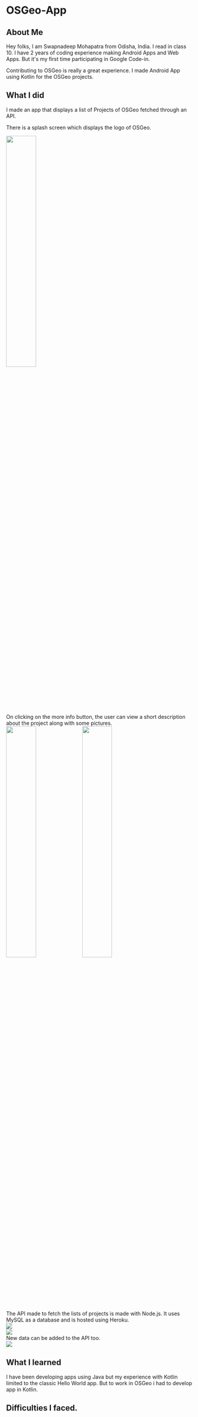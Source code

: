 # OSGeo-App

## About Me

Hey folks, 
I am Swapnadeep Mohapatra from Odisha, India. I read in class 10. I have 2 years of coding experience making Android Apps and Web Apps. But it's my first time participating in Google Code-in.

Contributing to OSGeo is really a great experience. I made Android App using Kotlin for the OSGeo projects. 

## What I did

I made an app that displays a list of Projects of OSGeo fetched through an API. 

There is a splash screen which displays the logo of OSGeo.

<img src="https://firebasestorage.googleapis.com/v0/b/gci-osgeo.appspot.com/o/Screenshot_20191212-224810.png?alt=media&token=1ac19eae-d16d-4cd2-9fe6-2b9ac8b65e22" width="40%">
<br/>
On clicking on the more info button, the user can view a short description about the project along with some pictures.
<br/>
<div style={felx-direction:'row'}>
<img src="https://firebasestorage.googleapis.com/v0/b/gci-osgeo.appspot.com/o/Screenshot_20191212-224752.png?alt=media&token=9ddd2705-a200-4093-b1bc-97e55d291ebc" width="40%">
<img src="https://firebasestorage.googleapis.com/v0/b/gci-osgeo.appspot.com/o/Screenshot_20191212-224803.png?alt=media&token=7fede25a-ff26-4f0f-a97a-088e85a29b1d" width="40%">
</div>
<br/>
The API made to fetch the lists of projects is made with Node.js. It uses MySQL as a database and is hosted using Heroku.
<br/>
<img src="https://storage.googleapis.com/codein-prod.appspot.com/gci-2019/core_taskupdate/doc/5762280118026240_1576122194_SwapnadeepPro_api_3.png?Expires=1576322207&GoogleAccessId=codein-prod%40appspot.gserviceaccount.com&Signature=bNstAvIqLBlDA8OvM%2FHRQAxfFR247mrk0GuAMABWWccEGAcMuT4eFFhK8JD2%2B1v%2BVA1PlXS5F7t7SAJRMoKsmtPci3yn6Lhjm8X8fwMtR4ftOyFs2tqmyLV0kHTH77W0Qg%2F%2F86DIgjwYCc6q0BXb0VrR%2BtHrrQrl5VqsI1QJMAT9ZYCgcSR9diA3xEttH8I9G7ofue%2BuhpkXOMirh1zrcfQPrBfntTIIGqH%2FriCB6B4rlEZPVG7ubbTvSD%2Fqr%2B5o0l75KZJ9WBEq8udjQ1F7lvqD%2FfTBHkoFkkTWugaL3hC8rvb%2BbWku4gmCbZ9F%2BAVmvD0LVN1s5J7Y4c9YPKK53Q%3D%3D">
<br/>
<img src="https://storage.googleapis.com/codein-prod.appspot.com/gci-2019/core_taskupdate/doc/5762280118026240_1576084254_SwapnadeepPro_api_1.png?Expires=1576322211&GoogleAccessId=codein-prod%40appspot.gserviceaccount.com&Signature=WsjE4icKIOi7ljlCbWjGrKiwTEaHcnXu2o2ibvqEVVEdM03vdsCtixANfakiDkyAizlRAaMIhJai9MiCL7On1OLJnD860lUKl7Q8Ra8qsYi%2FMBLElBtVayL9P4niiBODTf3V6kUBmYI5V6cq1tuFDn%2F62L7b1lTI0FVp8ebHPdn8KBx6V3xC4eMoW3vpVl3nuN21tNHWj0Ts%2Fwqcm%2FKmg5nMy8%2BGbGNDQGuYTgi4v%2BCQmCWJsD17ILc68%2Fk5GNoUPcTmuN8jLFvDmeTIOsEGq7sqwrm82S%2FcCp4FKMPY%2FaaFvX0tFro5Vz%2BzdF2PHW73bwvGVn9GYneh84XgCU5g9A%3D%3D" >
</br>
New data can be added to the API too.
</br>
<img src="https://storage.googleapis.com/codein-prod.appspot.com/gci-2019/core_taskupdate/doc/5762280118026240_1576084254_SwapnadeepPro_api_2.png?Expires=1576322309&GoogleAccessId=codein-prod%40appspot.gserviceaccount.com&Signature=tNZNZsIvH%2B60PoEfqes8jx14r2ia5tr3kZm0yQhfmSiStmDY9X4zbwwpO7sNz8Jm2fAbqVpMw7hr%2BW0UN4eAja7g9D7DyK8M7kq2lihms5%2BiEAISgOn1OqukDaa50zzppdP0fpNMpFRTvx3c8hg8bKEyxFRX%2BIGM3MBFtfUJ8Bdv%2Bmnnv%2BDjiveLXRR2A9Zgdn3EnAVu9WkAZa%2BiwlFWvEVMbTV7Nz3BnCPibsG%2BIm7ZdW0nimgpNd09xQBpxJnsKoZmWy10J%2FAqaTPM7n74O2%2BXqcR3ewOWvcI7GDHVJrYu9e%2BrIJaw4vvA1ouQSARfKgR8vKTDyrTaG%2B%2B753j7Nw%3D%3D" >
</br>

## What I learned

I have been developing apps using Java but my experience with Kotlin limited to the classic Hello World app. But to work in OSGeo i had to develop app in Kotlin.

## Difficulties I faced.
